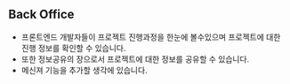 ## Back Office

- 프론트엔드 개발자들이 프로젝트 진행과정을 한눈에 볼수있으며 프로젝트에 대한 진행 정보를 확인할 수 있습니다.
- 또한 정보공유의 장으로서 프로젝트에 대한 정보를 공유할 수 있습니다.
- 메신져 기능을 추가할 생각에 있습니다.
